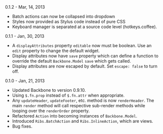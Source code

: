 0.1.2 - Mar, 14, 2013

- Batch actions can now be collapsed into dropdown
- Styles now provided as Stylus code instead of pure CSS
- Keyboard manager is separated at a source code level (hotkeys.coffee).

0.1.1 - Jan, 30, 2013

- A `displayAttributes` property `editable` now must be boolean.
  Use an `edit` property to change the default widget.
- Display attributes now have `save` property which can define a function to
  override the default `Backbone.Model` `save` which gets called.
- Display attributes are now escaped by default. Set `escape: false` to turn off.

0.1.0 - Jan, 21, 2013

- Updated Backbone to version 0.9.10.
- Using `$.fn.prop` instead of `$.fn.attr` when appropriate.
- Any `updateHeader`, `updateFooter`, etc. method is now `renderHeader`.
  The main `render` method will call respective sub-render methods while looping
  over the `renderOrder` property.
- Refactored `Action` into becoming instances of `Backbone.Model`.
- Introduced `Ribs.BatchAction` and `Ribs.InlineAction`, which are views.
- Bug fixes.
